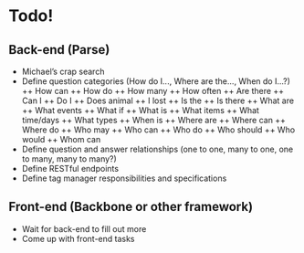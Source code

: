 # Todo!

## Back-end (Parse)
+ Michael’s crap search
+ Define question categories (How do I..., Where are the..., When do I...?)
++ How can
++ How do
++ How many
++ How often
++ Are there
++ Can I
++ Do I
++ Does animal
++ I lost
++ Is the
++ Is there
++ What are
++ What events
++ What if
++ What is
++ What items
++ What time/days
++ What types
++ When is
++ Where are
++ Where can
++ Where do
++ Who may
++ Who can 
++ Who do
++ Who should
++ Who would
++ Whom can
+ Define question and answer relationships (one to one, many to one, one to many, many to many?)
+ Define RESTful endpoints
+ Define tag manager responsibilities and specifications

## Front-end (Backbone or other framework)
+ Wait for back-end to fill out more
+ Come up with front-end tasks
